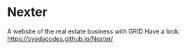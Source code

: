 # Nexter
A website of the real estate business with GRID
Have a look: https://syedacodes.github.io/Nexter/
